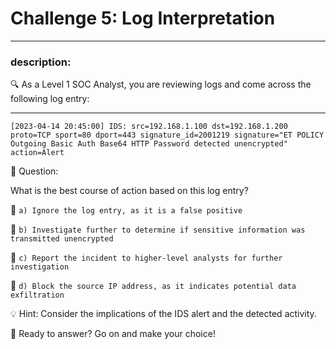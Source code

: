 # **Challenge 5: Log Interpretation**

---

### **description:**

🔍 As a Level 1 SOC Analyst, you are reviewing logs and come across the following log entry:

---
```plaintext
[2023-04-14 20:45:00] IDS: src=192.168.1.100 dst=192.168.1.200 proto=TCP sport=80 dport=443 signature_id=2001219 signature="ET POLICY Outgoing Basic Auth Base64 HTTP Password detected unencrypted" action=Alert
```
🤔 Question:

What is the best course of action based on this log entry?

🔘 ```a) Ignore the log entry, as it is a false positive```

🔘 ```b) Investigate further to determine if sensitive information was transmitted unencrypted```

🔘 ```c) Report the incident to higher-level analysts for further investigation```

🔘 ```d) Block the source IP address, as it indicates potential data exfiltration```

💡 Hint: Consider the implications of the IDS alert and the detected activity.

🚀 Ready to answer? Go on and make your choice!